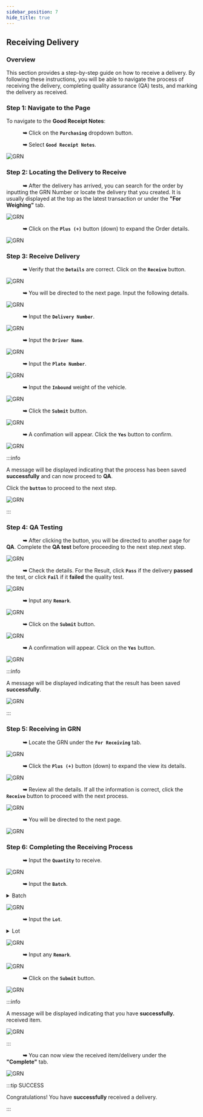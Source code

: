 ```yaml
---
sidebar_position: 7
hide_title: true
---
```


## Receiving Delivery

### Overview

<div class="justify-text">
This section provides a step-by-step guide on how to receive a delivery. By following these instructions, you will be able to navigate the process of receiving the delivery, completing quality assurance (QA) tests, and marking the delivery as received.
</div>

### Step 1: Navigate to the Page

To navigate to the **Good Receipt Notes**:

&nbsp;&nbsp;&nbsp;&nbsp;&nbsp;&nbsp;&nbsp;&nbsp;&nbsp;&nbsp;&nbsp;**➥** Click on the **`Purchasing`** dropdown button.

&nbsp;&nbsp;&nbsp;&nbsp;&nbsp;&nbsp;&nbsp;&nbsp;&nbsp;&nbsp;&nbsp;**➥** Select **`Good Receipt Notes`**.

![GRN](../img/purchasing-grn.png)

### Step 2: Locating the Delivery to Receive

&nbsp;&nbsp;&nbsp;&nbsp;&nbsp;&nbsp;&nbsp;&nbsp;&nbsp;&nbsp;&nbsp;**➥** After the delivery has arrived, you can search for the order by inputting the GRN Number or locate the delivery that you created. It is usually displayed at the top as the latest transaction or under the **"For Weighing"** tab.

![GRN](../img/grn-locate.png)

&nbsp;&nbsp;&nbsp;&nbsp;&nbsp;&nbsp;&nbsp;&nbsp;&nbsp;&nbsp;&nbsp;**➥** Click on the **`Plus (+)`** button (down) to expand the Order details. 

![GRN](../img/grn-toggle.png)

### Step 3: Receive Delivery

&nbsp;&nbsp;&nbsp;&nbsp;&nbsp;&nbsp;&nbsp;&nbsp;&nbsp;&nbsp;&nbsp;**➥** Verify that the **`Details`** are correct. Click on the **`Receive`** button. 

![GRN](../img/grn-receive.png)

&nbsp;&nbsp;&nbsp;&nbsp;&nbsp;&nbsp;&nbsp;&nbsp;&nbsp;&nbsp;&nbsp;**➥** You will be directed to the next page. Input the following details.

![GRN](../img/grn-details.png)

&nbsp;&nbsp;&nbsp;&nbsp;&nbsp;&nbsp;&nbsp;&nbsp;&nbsp;&nbsp;&nbsp;**➥** Input the **`Delivery Number`**.

![GRN](../img/grn-dr.png)

&nbsp;&nbsp;&nbsp;&nbsp;&nbsp;&nbsp;&nbsp;&nbsp;&nbsp;&nbsp;&nbsp;**➥** Input the **`Driver Name`**.

![GRN](../img/grn-driver.png)

&nbsp;&nbsp;&nbsp;&nbsp;&nbsp;&nbsp;&nbsp;&nbsp;&nbsp;&nbsp;&nbsp;**➥** Input the **`Plate Number`**.

![GRN](../img/grn-plate.png)

&nbsp;&nbsp;&nbsp;&nbsp;&nbsp;&nbsp;&nbsp;&nbsp;&nbsp;&nbsp;&nbsp;**➥** Input the **`Inbound`** weight of the vehicle.

![GRN](../img/grn-inbound.png)

&nbsp;&nbsp;&nbsp;&nbsp;&nbsp;&nbsp;&nbsp;&nbsp;&nbsp;&nbsp;&nbsp;**➥** Click the **`Submit`** button.

![GRN](../img/grn-submit.png)

&nbsp;&nbsp;&nbsp;&nbsp;&nbsp;&nbsp;&nbsp;&nbsp;&nbsp;&nbsp;&nbsp;**➥** A confimation will appear. Click the **`Yes`** button to confirm.

![GRN](../img/grn-confirm.png)

:::info

A message will be displayed indicating that the process has been saved **successfully** and can now proceed to **QA**.

Click the **`button`** to proceed to the next step.

![GRN](../img/grn-success.png)

:::

### Step 4: QA Testing

&nbsp;&nbsp;&nbsp;&nbsp;&nbsp;&nbsp;&nbsp;&nbsp;&nbsp;&nbsp;&nbsp;**➥** After clicking the button, you will be directed to another page for **QA**. Complete the **QA test** before proceeding to the next step.next step.

![GRN](../img/qa-details.png)

&nbsp;&nbsp;&nbsp;&nbsp;&nbsp;&nbsp;&nbsp;&nbsp;&nbsp;&nbsp;&nbsp;**➥** Check the details. For the Result, click **`Pass`** if the delivery **passed** the test, or click **`Fail`** if it **failed** the quality test.

![GRN](../img/qa-result.png)

&nbsp;&nbsp;&nbsp;&nbsp;&nbsp;&nbsp;&nbsp;&nbsp;&nbsp;&nbsp;&nbsp;**➥** Input any **`Remark`**.

![GRN](../img/qa-remark.png)

&nbsp;&nbsp;&nbsp;&nbsp;&nbsp;&nbsp;&nbsp;&nbsp;&nbsp;&nbsp;&nbsp;**➥** Click on the **`Submit`** button.

![GRN](../img/qa-submit.png)

&nbsp;&nbsp;&nbsp;&nbsp;&nbsp;&nbsp;&nbsp;&nbsp;&nbsp;&nbsp;&nbsp;**➥** A confirmation will appear. Click on the **`Yes`** button.

![GRN](../img/qa-confirm.png)

:::info

A message will be displayed indicating that the result has been saved **successfully**.

![GRN](../img/qa-success.png)

:::

### Step 5: Receiving in GRN

&nbsp;&nbsp;&nbsp;&nbsp;&nbsp;&nbsp;&nbsp;&nbsp;&nbsp;&nbsp;&nbsp;**➥** Locate the GRN under the **`For Receiving`** tab.

![GRN](../img/fr-locate.png)

&nbsp;&nbsp;&nbsp;&nbsp;&nbsp;&nbsp;&nbsp;&nbsp;&nbsp;&nbsp;&nbsp;**➥** Click the **`Plus (+)`** button (down) to expand the view its details.

![GRN](../img/fr-toggle.png)

&nbsp;&nbsp;&nbsp;&nbsp;&nbsp;&nbsp;&nbsp;&nbsp;&nbsp;&nbsp;&nbsp;**➥** Review all the details. If all the information is correct, click the **`Receive`** button to proceed with the next process.

![GRN](../img/fr-receive.png)

&nbsp;&nbsp;&nbsp;&nbsp;&nbsp;&nbsp;&nbsp;&nbsp;&nbsp;&nbsp;&nbsp;**➥** You will be directed to the next page.

![GRN](../img/complete-details.png)

### Step 6: Completing the Receiving Process

&nbsp;&nbsp;&nbsp;&nbsp;&nbsp;&nbsp;&nbsp;&nbsp;&nbsp;&nbsp;&nbsp;**➥** Input the **`Quantity`** to receive.

![GRN](../img/complete-quantity.png)

&nbsp;&nbsp;&nbsp;&nbsp;&nbsp;&nbsp;&nbsp;&nbsp;&nbsp;&nbsp;&nbsp;**➥** Input the **`Batch`**. 

<details>
  <summary>Batch</summary>
  <div>
    <div>A batch is a group or collection of products or materials that are processed, manufactured, or purchased together.</div>
    <br/>
  </div>
</details>

![GRN](../img/complete-batch.png)

&nbsp;&nbsp;&nbsp;&nbsp;&nbsp;&nbsp;&nbsp;&nbsp;&nbsp;&nbsp;&nbsp;**➥** Input the **`Lot`**.

<details>
  <summary>Lot</summary>
  <div>
    <div>A lot is similar to a batch and refers to a specific quantity of products or materials that are produced or purchased together as a unit. </div>
    <br/>
  </div>
</details>

![GRN](../img/complete-lot.png)

&nbsp;&nbsp;&nbsp;&nbsp;&nbsp;&nbsp;&nbsp;&nbsp;&nbsp;&nbsp;&nbsp;**➥** Input any **`Remark`**.

![GRN](../img/complete-remark.png)

&nbsp;&nbsp;&nbsp;&nbsp;&nbsp;&nbsp;&nbsp;&nbsp;&nbsp;&nbsp;&nbsp;**➥** Click on the **`Submit`** button.

![GRN](../img/complete-submit.png)

:::info

A message will be displayed indicating that you have **successfully.** received item.

![GRN](../img/complete-success.png)

:::

&nbsp;&nbsp;&nbsp;&nbsp;&nbsp;&nbsp;&nbsp;&nbsp;&nbsp;&nbsp;&nbsp;**➥** You can now view the received item/delivery under the **"Complete"** tab.

![GRN](../img/complete-tab.png)

:::tip SUCCESS

Congratulations! You have **successfully** received a delivery.

:::
